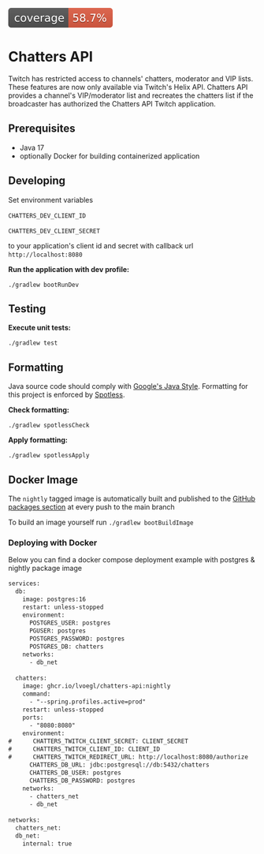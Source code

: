 ![Code Coverage Badge](.github/badges/jacoco.svg)

# Chatters API

Twitch has restricted access to channels' chatters, moderator and VIP lists.
These features are now only available via Twitch's Helix API.
Chatters API provides a channel's VIP/moderator list and recreates the chatters list if the broadcaster has authorized the Chatters API Twitch application.

## Prerequisites
- Java 17
- optionally Docker for building containerized application

## Developing
Set environment variables

`CHATTERS_DEV_CLIENT_ID`

`CHATTERS_DEV_CLIENT_SECRET`

to your application's client id and secret with callback url `http://localhost:8080`

**Run the application with dev profile:**
```
./gradlew bootRunDev
```

## Testing
**Execute unit tests:**
```
./gradlew test
```

## Formatting
Java source code should comply with [Google's Java Style](https://google.github.io/styleguide/javaguide.html).
Formatting for this project is enforced by [Spotless](https://github.com/diffplug/spotless).

**Check formatting:**
```
./gradlew spotlessCheck
```

**Apply formatting:**
```
./gradlew spotlessApply
```

## Docker Image
The `nightly` tagged image is automatically built and published to the [GitHub packages section](https://github.com/users/lvoegl/packages/container/package/chatters-api) at every push to the main branch

To build an image yourself run `./gradlew bootBuildImage`

### Deploying with Docker
Below you can find a docker compose deployment example with postgres & nightly package image

```
services:
  db:
    image: postgres:16
    restart: unless-stopped
    environment:
      POSTGRES_USER: postgres
      PGUSER: postgres
      POSTGRES_PASSWORD: postgres
      POSTGRES_DB: chatters
    networks:
      - db_net

  chatters:
    image: ghcr.io/lvoegl/chatters-api:nightly
    command:
      - "--spring.profiles.active=prod"
    restart: unless-stopped
    ports:
      - "8080:8080"
    environment:
#      CHATTERS_TWITCH_CLIENT_SECRET: CLIENT_SECRET
#      CHATTERS_TWITCH_CLIENT_ID: CLIENT_ID
#      CHATTERS_TWITCH_REDIRECT_URL: http://localhost:8080/authorize
      CHATTERS_DB_URL: jdbc:postgresql://db:5432/chatters
      CHATTERS_DB_USER: postgres
      CHATTERS_DB_PASSWORD: postgres
    networks:
      - chatters_net
      - db_net

networks:
  chatters_net:
  db_net:
    internal: true
```
